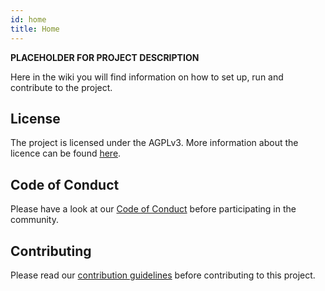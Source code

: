 ```yaml
---
id: home
title: Home
---
```


**PLACEHOLDER FOR PROJECT DESCRIPTION**

Here in the wiki you will find information on how to set up, run and contribute to the project.

## License
The project is licensed under the AGPLv3. More information about the licence can be found [here](LICENSE.md).

## Code of Conduct
Please have a look at our [Code of Conduct](https://github.com/CaritasDeutschland/.github/blob/master/CODE_OF_CONDUCT.md) before participating in the community.

## Contributing
Please read our [contribution guidelines](https://github.com/CaritasDeutschland/.github/blob/master/CONTRIBUTING.md) before contributing to this project.
